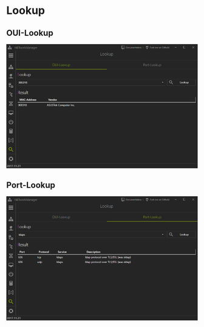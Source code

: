 # Lookup

## OUI-Lookup

![](Images/Lookup_OUILookup.png)

## Port-Lookup

![](Images/Lookup_PortLookup.png)